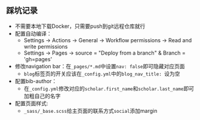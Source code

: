 ## 踩坑记录

* 不需要本地下载Docker，只需要push到git远程仓库就行
* 配置自动编译：
    - Settings -> Actions -> General -> Workflow permissions -> Read and write permissions
    - Settings -> Pages -> source = "Deploy from a branch" & Branch = 'gh=pages'
* 修改navigation bar：在`_pages/*.md`中设置`nav: false`即可隐藏对应页面
    - `blog`标签页的开关应该在`_config.yml`中的`blog_nav_title: `设为空
* 配置bib-author：
    - 在`_config.yml`修改对应的`scholar.first_name`和`scholar.last_name`即可加粗自己的名字
* 配置页面样式:
    - `_sass/_base.scss`给主页面的联系方式`social`添加margin